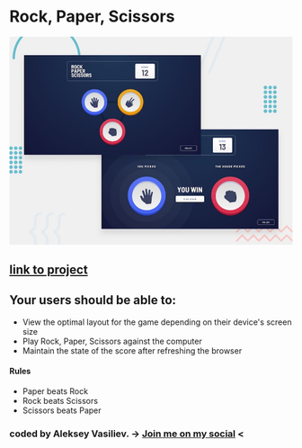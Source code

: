 # Rock, Paper, Scissors

![Design preview for the Rock, Paper, Scissors coding challenge](./design/desktop-preview.jpg)

## [link to project](https://todo-app-smoky-nine.vercel.app/)

## Your users should be able to:

- View the optimal layout for the game depending on their device's screen size
- Play Rock, Paper, Scissors against the computer
- Maintain the state of the score after refreshing the browser 

#### Rules

- Paper beats Rock
- Rock beats Scissors
- Scissors beats Paper

### coded by Aleksey Vasiliev. -> [Join me on my social](https://vk.com/alekseyvy) <